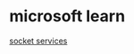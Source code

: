 ﻿# microsoft learn

[socket services](https://learn.microsoft.com/en-us/dotnet/fundamentals/networking/sockets/socket-services)
